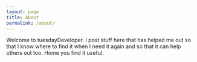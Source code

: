 ```yaml
---
layout: page
title: About
permalink: /about/
---
```


Welcome to tuesdayDeveloper. I post stuff here that has helped me out so that I know where to find it when I need it again and so that it can help others out too. Home you find it useful.
